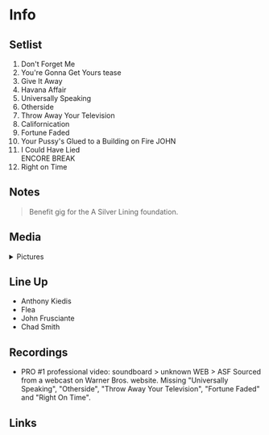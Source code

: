 # Info

## Setlist

1. Don't Forget Me
2. You're Gonna Get Yours tease
3. Give It Away
4. Havana Affair
5. Universally Speaking
6. Otherside
7. Throw Away Your Television
8. Californication
9. Fortune Faded
10. Your Pussy's Glued to a Building on Fire JOHN
11. I Could Have Lied
<br> ENCORE BREAK
12. Right on Time

## Notes

> Benefit gig for the A Silver Lining foundation.

## Media 

<details>
  <summary>Pictures</summary>
  <!--<img alt="Setlist" title="Setlist" src="_.jpg" height="200" />
  <img alt="Flyer" title="Flyer" src="_.jpg" height="200" />-->
</details>

## Line Up

* Anthony Kiedis
* Flea
* John Frusciante
* Chad Smith

## Recordings

* PRO #1 professional video: soundboard > unknown WEB > ASF Sourced from a webcast on Warner Bros. website. Missing "Universally Speaking", "Otherside", "Throw Away Your Television", "Fortune Faded" and "Right On Time".

## Links